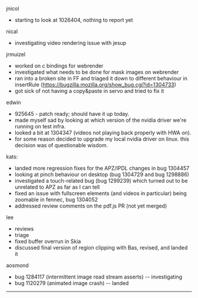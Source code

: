 

jnicol
* starting to look at 1026404, nothing to report yet



nical
* investigating video rendering issue with jesup



jrmuizel
* worked on c bindings for webrender
* investigated what needs to be done for mask images on webrender
* ran into a broken site in FF and triaged it down to different behaviour in insertRule (https://bugzilla.mozilla.org/show_bug.cgi?id=1304733)
* got sick of not having a copy&paste in servo and tried to fix it



edwin
* 925645 - patch ready; should have it up today.
* made myself sad by looking at which version of the nvidia driver we're running on test infra.
* looked a bit at 1304347 (videos not playing back properly with HWA on).
* for some reason decided to upgrade my local nvidia driver on linux. this decision was of questionable wisdom.



kats:
* landed more regression fixes for the APZ/IPDL changes in bug 1304457
* looking at pinch behaviour on desktop (bug 1304729 and bug 1298886)
* investigated a touch-related bug (bug 1299239) which turned out to be unrelated to APZ as far as I can tell
* fixed an issue with fullscreen elements (and videos in particular) being zoomable in fennec, bug 1304052
* addressed review comments on the pdf.js PR (not yet merged)



lee
* reviews
* triage
* fixed buffer overrun in Skia
* discussed final version of region clipping with Bas, revised, and landed it



aosmond
* bug 1284117 (intermittent image read stream asserts) -- investigating
* bug 1120279 (animated image crash) -- landed

________________


